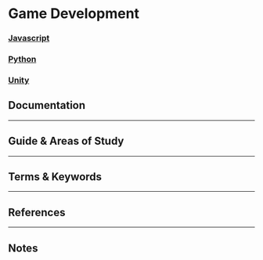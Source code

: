 Game Development
========


### [Javascript](./javascript)
### [Python](./python/)
### [Unity](./unity/)


Documentation
-------------


-----------------------------------------------------------------------------------------------------

Guide & Areas of Study
-----------------------





-----------------------------------------------------------------------------------------------------

Terms & Keywords
----------------



-----------------------------------------------------------------------------------------------------

References
----------



-----------------------------------------------------------------------------------------------------

Notes
-----